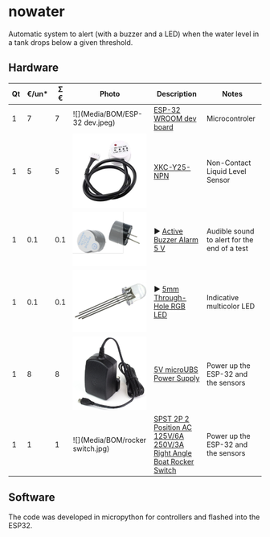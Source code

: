 # nowater
Automatic system to alert (with a buzzer and a LED) when the water level in a tank drops below a given threshold.

## Hardware


| **Qt**  | **€/un*** | **Ʃ €** | **Photo**                                   | **Description**                                                                                                                                                                                                        | Notes                                                                               |
|---------|----------|----------|---------------------------------------------|------------------------------------------------------------------------------------------------------------------------------------------------------------------------------------------------------------------------|-------------------------------------------------------------------------------------|
| 1       | 7       | 7       |![](Media/BOM/ESP-32 dev.jpeg)            |[ESP-32 WROOM dev board](https://www.aliexpress.com/item/ESP32-ESP-32-ESP32S-ESP-32S-CP2102-Wireless-WiFi-Bluetooth-Development-Board-Micro-USB-Dual-Core/32867696371.html)                                       | Microcontroler                                                                            |
| 1       | 5     | 5     |![](Media/BOM/XKC-Y25-NPN.jpg)        |[XKC-Y25-NPN](https://www.aliexpress.com/item/XKC-Y25-NPN-Water-Level-Sensor-Non-Contact-Liquid-Level-Sensor-Detection-Tools-for-Airtight-Container/32864811235.html)                                                                                                                                     | Non-Contact Liquid Level Sensor                                                      |
| 1       | 0.1      | 0.1      |![](Media/BOM/buzzer.PNG)         |► [Active Buzzer Alarm 5 V](https://www.aliexpress.com/item/10pcs-5v-Active-Buzzer-Magnetic-Long-Continous-Beep-Tone-Alarm-Ringer-12mm-MINI-Active-Piezo-Buzzers/32914327679.html)                                     | Audible sound to alert for the end of a test                                         |
| 1       | 0.1      | 0.1      |![](Media/BOM/rgb_led.PNG)        |► [5mm Through-Hole RGB LED](https://www.aliexpress.com/item/100pcs-lot-Transparent-Round-5mm-RGB-LED-Common-Anode-LED-Light-Emitting-Diode-Lamp/32278301731.html)                                                     | Indicative multicolor LED                                                            |
| 1       | 8        | 8        |![](Media/BOM/power_supply.PNG)   |[5V microUBS Power Supply](https://www.raspberrypi.org/products/raspberry-pi-universal-power-supply)                                                                                                                   | Power up the ESP-32 and the sensors                                           |
| 1       | 1        | 1        |![](Media/BOM/rocker switch.jpg)   |[SPST 2P 2 Position AC 125V/6A 250V/3A Right Angle Boat Rocker Switch ](https://www.aliexpress.com/item/5Pcs-AC-125V-6A-250V-3A-SPST-2P-2-Position-Right-Angle-Boat-Rocker-Switch-UL/32828008287.html)                                                                                                                   | Power up the ESP-32 and the sensors                                           |



## Software  

The code was developed in micropython for controllers and flashed into the ESP32.